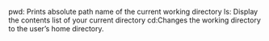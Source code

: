pwd: Prints absolute path name of the current working directory
ls: Display the contents list of your current directory
cd:Changes the working directory to the user’s home directory.
